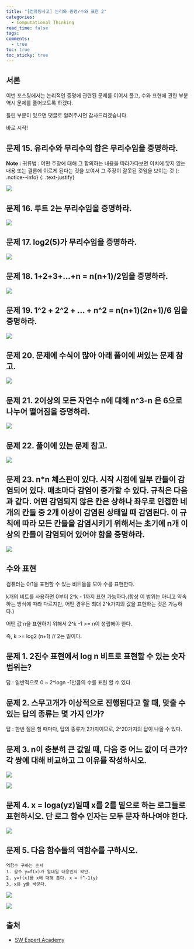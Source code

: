 ```yaml
---
title: "[컴퓨팅사고] 논리와 증명/수와 표현 2"
categories:
  - Computational Thinking
read_time: false
tags:
comments:
  - true
toc: true
toc_sticky: true
---
```

## 서론
이번 포스팅에서는 논리적인 증명에 관련된 문제를 이어서 풀고, 수와 표현에 관한 부분 역시 문제를 풀어보도록 하겠다.

틀린 부분이 있으면 댓글로 알려주시면 감사드리겠습니다.

바로 시작!

## 문제 15. 유리수와 무리수의 합은 무리수임을 증명하라.

<i class="far fa-sticky-note"></i> **Note :**  귀류법 : 어떤 주장에 대해 그 함의하는 내용을 따라가다보면 이치에 닿지 않는 내용 또는 결론에 이르게 된다는 것을 보여서 그 주장이 잘못된 것임을 보이는 것
{: .notice--info}
{: .text-justify}

![](/assets/img/ct/20200101_1.png)

## 문제 16. 루트 2는 무리수임을 증명하라.

![](/assets/img/ct/20200101_2.png)

## 문제 17. log2(5)가 무리수임을 증명하라.

![](/assets/img/ct/20200101_3.png)

## 문제 18. 1+2+3+...+n = n(n+1)/2임을 증명하라.

![](/assets/img/ct/20200101_4.png)

## 문제 19. 1^2 + 2^2 + ... + n^2 = n(n+1)(2n+1)/6 임을 증명하라.

![](/assets/img/ct/20200101_5.png)

## 문제 20. 문제에 수식이 많아 아래 풀이에 써있는 문제 참고.

![](/assets/img/ct/20200101_6.png)

## 문제 21. 2이상의 모든 자연수 n에 대해 n^3-n 은 6으로 나누어 떨어짐을 증명하라.

![](/assets/img/ct/20200101_7.png)

## 문제 22. 풀이에 있는 문제 참고.

![](/assets/img/ct/20200101_8.png)

## 문제 23. n*n 체스판이 있다. 시작 시점에 일부 칸들이 감염되어 있다. 매초마다 감염이 증가할 수 있다. 규칙은 다음과 같다. 어떤 감염되지 않은 칸은 상하나 좌우로 인접한 네개의 칸들 중 2개 이상이 감염된 상태일 때 감염된다. 이 규칙에 따라 모든 칸들을 감염시키기 위해서는 초기에 n개 이상의 칸들이 감염되어 있어야 함을 증명하라.

![](/assets/img/ct/20200101_15.png)


## 수와 표현

컴퓨터는 0/1을 표현할 수 있는 비트들을 모아 수를 표현한다.

k개의 비트를 사용하면 0부터 2^k - 1까지 표현 가능하다.(항상 이 범위는 아니고 약속하는 방식에 따라 다르지만, 어떤 경우든 최대 2^k가지의 값을 표현하는 것은 가능하다.)

어떤 값 n을 표현하기 위해서 2^k -1 >= n이 성립해야 한다.

즉, k >= log2 (n+1) // 2는 밑이다.

## 문제 1. 2진수 표현에서 log n 비트로 표현할 수 있는 숫자 범위는?

답 : 일반적으로 0 ~ 2^logn -1만큼의 수를 표현 할 수 있다. 

## 문제 2. 스무고개가 이상적으로 진행된다고 할 때, 맞출 수 있는 답의 종류는 몇 가지 인가?

답 : 한번 질문 할 때마다, 답의 종류가 2가지이므로, 2^20가지의 답이 나올 수 있다.

## 문제 3. n이 충분히 큰 값일 때, 다음 중 어느 값이 더 큰가? 각 쌍에 대해 비교하고 그 이유를 작성하시오.

![](/assets/img/ct/20200101_9.png)

![](/assets/img/ct/20200101_10.png)

## 문제 4. x = loga(yz)일때 x를 2를 밑으로 하는 로그들로 표현하시오. 단 로그 함수 인자는 모두 문자 하나여야 한다.

![](/assets/img/ct/20200101_11.png)

## 문제 5. 다음 함수들의 역함수를 구하시오.

```
역함수 구하는 순서
1. 함수 y=f(x)가 일대일 대응인지 확인.
2. y=f(x)를 x에 대해 푼다. x = f^-1(y)
3. x와 y를 바꾼다.
```

![](/assets/img/ct/20200101_12.png)

![](/assets/img/ct/20200101_13.png)


## 출처

* [SW Expert Academy](https://swexpertacademy.com/main/learn/course/subjectList.do?courseId=AVuPCwCKAAPw5UW6&subjectId=AV1lGbkqAAQCFAb_)